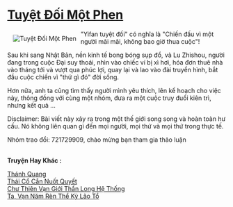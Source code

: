 <a href="https://truyentiki.com/tuyet-doi-mot-phen.33898/" title="Tuyệt Đối Một Phen"><h1>Tuyệt Đối Một Phen</h1></a><div style="display:table"><img align="right" style="float: left; padding: 10px;" src="https://truyentiki.com/a/img/str/src/33898.jpg" alt="Tuyệt Đối Một Phen">"Yifan tuyệt đối" có nghĩa là "Chiến đấu vì một người mãi mãi, không bao giờ thua cuộc"! <p></p> Sau khi sang Nhật Bản, nền kinh tế bong bóng sụp đổ, và Lu Zhishou, người đang trong cuộc Đại suy thoái, nhìn vào chiếc ví bị xì hơi, hóa đơn thuê nhà vào tháng tới và vượt qua phúc lợi, quay lại và lao vào đài truyền hình, bắt đầu cuộc chiến vì "thứ gì đó" đời sống. <p></p> Hơn nữa, anh ta cũng tìm thấy người mình yêu thích, lên kế hoạch cho việc này, thông đồng với cùng một nhóm, đưa ra một cuộc truy đuổi kiên trì, nhưng kết quả ... <p></p> Disclaimer: Bài viết này xảy ra trong một thế giới song song và hoàn toàn hư cấu. Nó không liên quan gì đến mọi người, mọi thứ và mọi thứ trong thực tế. <p></p> Nhóm trao đổi: 721729909, chào mừng bạn tham gia thảo luận</div><p><br><b>Truyện Hay Khác :</b></p><a href="https://truyentiki.com/thanh-quang.33897/" alt="Thánh Quang">Thánh Quang</a><br/><a href="https://github.com/nownovels/top500/tree/master/truyenhay/33941/" alt="Thái Cổ Cắn Nuốt Quyết">Thái Cổ Cắn Nuốt Quyết</a><br/><a href="https://github.com/nownovels/top500/tree/master/truyenhay/33674/" alt="Chư Thiên Vạn Giới Thần Long Hệ Thống">Chư Thiên Vạn Giới Thần Long Hệ Thống</a><br/><a href="https://truyentiki.wordpress.com/2020/06/08/ta-van-nam-ren-the-ky-lao-to/" alt="Ta, Vạn Năm Rèn Thể Kỳ Lão Tổ">Ta, Vạn Năm Rèn Thể Kỳ Lão Tổ</a><br/>